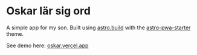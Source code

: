 # Oskar lär sig ord

A simple app for my son. Built using [astro.build](https://astro.build/) with the [astro-pwa-starter](https://github.com/shaunchander/astro-pwa-starter) theme.

See demo here: [oskar.vercel.app](https://oskar.vercel.app/)



